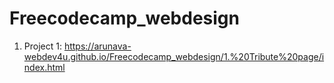 # Freecodecamp_webdesign

1) Project 1: https://arunava-webdev4u.github.io/Freecodecamp_webdesign/1.%20Tribute%20page/index.html

